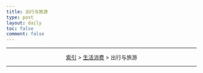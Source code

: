 ```yaml
---
title: 出行与旅游
type: post
layout: daily
toc: false
comment: false
---
```

---
<span><center>[索引](/gknows/index) > [生活消费](/gknows/生活消费) > 出行与旅游</center></span>

---
